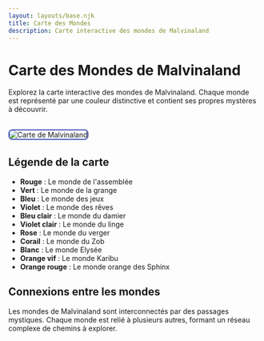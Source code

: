 ```yaml
---
layout: layouts/base.njk
title: Carte des Mondes
description: Carte interactive des mondes de Malvinaland
---
```


# Carte des Mondes de Malvinaland

Explorez la carte interactive des mondes de Malvinaland. Chaque monde est représenté par une couleur distinctive et contient ses propres mystères à découvrir.

<div class="carte-container">
  <img src="/assets/images/carte-malvinaland.png?v=20250520" alt="Carte de Malvinaland" class="carte-image" usemap="#carte-map">
  <map name="carte-map">
    <area shape="poly" coords="150,200,200,180,250,200,200,220" alt="Le monde de l'assemblée" href="/mondes/assemblee/" title="Le monde de l'assemblée">
    <area shape="poly" coords="300,150,350,130,400,150,350,170" alt="Le monde de la grange" href="/mondes/grange/" title="Le monde de la grange">
    <area shape="poly" coords="450,200,500,180,550,200,500,220" alt="Le monde des jeux" href="/mondes/jeux/" title="Le monde des jeux">
    <area shape="poly" coords="300,250,350,230,400,250,350,270" alt="Le monde des rêves" href="/mondes/reves/" title="Le monde des rêves">
    <area shape="poly" coords="450,300,500,280,550,300,500,320" alt="Le monde du damier" href="/mondes/damier/" title="Le monde du damier">
    <area shape="poly" coords="150,300,200,280,250,300,200,320" alt="Le monde du linge" href="/mondes/linge/" title="Le monde du linge">
    <area shape="poly" coords="300,350,350,330,400,350,350,370" alt="Le monde du verger" href="/mondes/verger/" title="Le monde du verger">
    <area shape="poly" coords="450,350,500,330,550,350,500,370" alt="Le monde du Zob" href="/mondes/zob/" title="Le monde du Zob">
    <area shape="poly" coords="150,350,200,330,250,350,200,370" alt="Le monde Elysée" href="/mondes/elysee/" title="Le monde Elysée">
    <area shape="poly" coords="300,400,350,380,400,400,350,420" alt="Le monde Karibu" href="/mondes/karibu/" title="Le monde Karibu">
    <area shape="poly" coords="450,400,500,380,550,400,500,420" alt="Le monde orange des Sphinx" href="/mondes/sphinx/" title="Le monde orange des Sphinx">
  </map>
</div>

## Légende de la carte

- **Rouge** : Le monde de l'assemblée
- **Vert** : Le monde de la grange
- **Bleu** : Le monde des jeux
- **Violet** : Le monde des rêves
- **Bleu clair** : Le monde du damier
- **Violet clair** : Le monde du linge
- **Rose** : Le monde du verger
- **Corail** : Le monde du Zob
- **Blanc** : Le monde Elysée
- **Orange vif** : Le monde Karibu
- **Orange rouge** : Le monde orange des Sphinx

## Connexions entre les mondes

Les mondes de Malvinaland sont interconnectés par des passages mystiques. Chaque monde est relié à plusieurs autres, formant un réseau complexe de chemins à explorer.

<style>
  .carte-container {
    position: relative;
    max-width: 100%;
    margin: 2rem 0;
  }
  
  .carte-image {
    max-width: 100%;
    height: auto;
    border: 2px solid #3f51b5;
    border-radius: 8px;
  }
</style>

<script src="/assets/js/image-loader.js" defer></script>